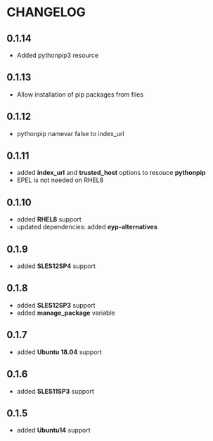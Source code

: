 # CHANGELOG

## 0.1.14

* Added pythonpip3 resource

## 0.1.13

* Allow installation of  pip packages from files

## 0.1.12

* pythonpip namevar false to index_url

## 0.1.11

* added **index_url** and **trusted_host** options to resouce **pythonpip**
* EPEL is not needed on RHEL8

## 0.1.10

* added **RHEL8** support
* updated dependencies: added **eyp-alternatives**

## 0.1.9

* added **SLES12SP4** support

## 0.1.8

* added **SLES12SP3** support
* added **manage_package** variable

## 0.1.7

* added **Ubuntu 18.04** support

## 0.1.6

* added **SLES11SP3** support

## 0.1.5

* added **Ubuntu14** support
